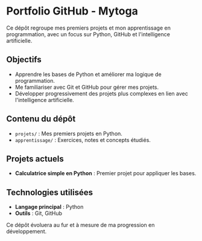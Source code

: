 # Portfolio GitHub - Mytoga

Ce dépôt regroupe mes premiers projets et mon apprentissage en programmation, avec un focus sur Python, GitHub et l'intelligence artificielle.

## Objectifs

- Apprendre les bases de Python et améliorer ma logique de programmation.
- Me familiariser avec Git et GitHub pour gérer mes projets.
- Développer progressivement des projets plus complexes en lien avec l'intelligence artificielle.

## Contenu du dépôt

- `projets/` : Mes premiers projets en Python.
- `apprentissage/` : Exercices, notes et concepts étudiés.



## Projets actuels

- **Calculatrice simple en Python** : Premier projet pour appliquer les bases.

## Technologies utilisées

- **Langage principal** : Python
- **Outils** : Git, GitHub

Ce dépôt évoluera au fur et à mesure de ma progression en développement.
